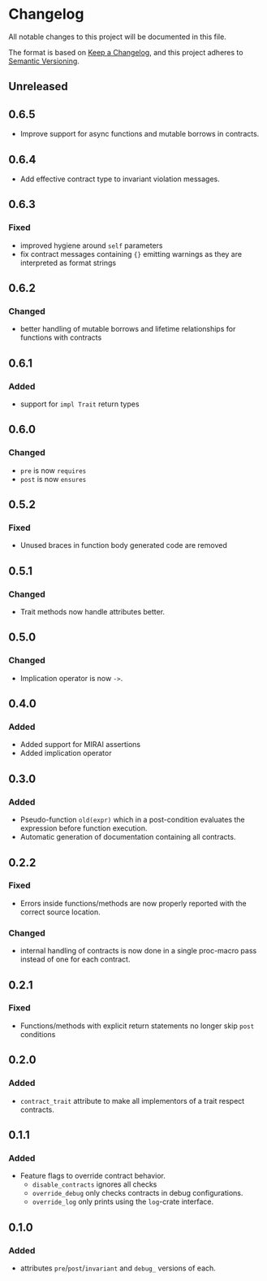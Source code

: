 # Changelog

All notable changes to this project will be documented in this file.

The format is based on [Keep a Changelog](https://keepachangelog.com/en/1.0.0/), and this project adheres to [Semantic Versioning](https://semver.org/spec/v2.0.0.html).

## Unreleased

## 0.6.5

- Improve support for async functions and mutable borrows in contracts.

## 0.6.4

- Add effective contract type to invariant violation messages.

## 0.6.3

### Fixed

- improved hygiene around `self` parameters
- fix contract messages containing `{}` emitting warnings as they are interpreted as format strings

## 0.6.2

### Changed

- better handling of mutable borrows and lifetime relationships for functions with contracts

## 0.6.1

### Added

- support for `impl Trait` return types

## 0.6.0

### Changed

- `pre` is now `requires`
- `post` is now `ensures`

## 0.5.2

### Fixed

- Unused braces in function body generated code are removed

## 0.5.1

### Changed

- Trait methods now handle attributes better.

## 0.5.0

### Changed

- Implication operator is now `->`.

## 0.4.0

### Added

- Added support for MIRAI assertions
- Added implication operator

## 0.3.0

### Added

- Pseudo-function `old(expr)` which in a post-condition evaluates the expression before function execution.
- Automatic generation of documentation containing all contracts.

## 0.2.2

### Fixed

- Errors inside functions/methods are now properly reported with the correct source location.

### Changed

- internal handling of contracts is now done in a single proc-macro pass instead of one for each contract.

## 0.2.1

### Fixed

- Functions/methods with explicit return statements no longer skip `post` conditions

## 0.2.0

### Added

- `contract_trait` attribute to make all implementors of a trait respect contracts.

## 0.1.1

### Added

- Feature flags to override contract behavior.
  - `disable_contracts` ignores all checks
  - `override_debug` only checks contracts in debug configurations.
  - `override_log` only prints using the `log`-crate interface.

## 0.1.0

### Added

- attributes `pre`/`post`/`invariant` and `debug_` versions of each.
